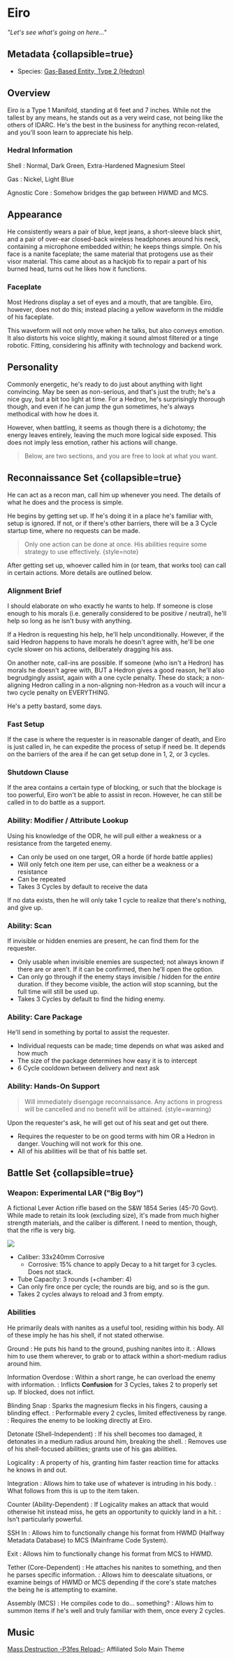 # Eiro

<primary-label ref="impart"/>
<secondary-label ref="rework"/>

*"Let's see what's going on here..."*

## Metadata {collapsible=true}

* Species: [Gas-Based Entity, Type 2 (Hedron)](Gas-Based-Entities.md)

## Overview

Eiro is a Type 1 Manifold, standing at 6 feet and 7 inches.
While not the tallest by any means, he stands out as a very weird case, not being like the others of IDARC.
He's the best in the business for anything recon-related, and you'll soon learn to appreciate his help.

### Hedral Information

Shell
: Normal, Dark Green, Extra-Hardened Magnesium Steel

Gas
: Nickel, Light Blue

Agnostic Core
: Somehow bridges the gap between HWMD and MCS.

## Appearance

He consistently wears a pair of blue, kept jeans, a short-sleeve black shirt, and a pair of over-ear closed-back wireless headphones around his neck, containing a microphone embedded within; he keeps things simple.
On his face is a nanite faceplate; the same material that protogens use as their visor material.
This came about as a hackjob fix to repair a part of his burned head, turns out he likes how it functions.

### Faceplate

Most Hedrons display a set of eyes and a mouth, that are tangible.
Eiro, however, does not do this; instead placing a yellow waveform in the middle of his faceplate.

This waveform will not only move when he talks, but also conveys emotion.
It also distorts his voice slightly, making it sound almost filtered or a tinge robotic.
Fitting, considering his affinity with technology and backend work.

## Personality

Commonly energetic, he's ready to do just about anything with light convincing.
May be seen as non-serious, and that's just the truth; he's a nice guy, but a bit too light at time.
For a Hedron, he's surprisingly thorough though, and even if he can jump the gun sometimes, he's always methodical with how he does it.

However, when battling, it seems as though there is a dichotomy; the energy leaves entirely, leaving the much more logical side exposed.
This does not imply less emotion, rather his actions will change.

> Below, are two sections, and you are free to look at what you want.

## Reconnaissance Set {collapsible=true}

He can act as a recon man, call him up whenever you need.
The details of what he does and the process is simple.

He begins by getting set up.
If he's doing it in a place he's familiar with, setup is ignored.
If not, or if there's other barriers, there will be a 3 Cycle startup time, where no requests can be made.

> Only one action can be done at once.
His abilities require some strategy to use effectively.
{style=note}

After getting set up, whoever called him in (or team, that works too) can call in certain actions.
More details are outlined below.

### Alignment Brief

I should elaborate on who exactly he wants to help.
If someone is close enough to his morals (i.e. generally considered to be positive / neutral), he'll help so long as he isn't busy with anything.

If a Hedron is requesting his help, he'll help unconditionally.
However, if the said Hedron happens to have morals he doesn't agree with, he'll be one cycle slower on his actions, deliberately dragging his ass.

On another note, call-ins are possible.
If someone (who isn't a Hedron) has morals he doesn't agree with, BUT a Hedron gives a good reason, he'll also begrudgingly assist, again with a one cycle penalty.
These do stack; a non-aligning Hedron calling in a non-aligning non-Hedron as a vouch will incur a two cycle penalty on EVERYTHING.

He's a petty bastard, some days.

### Fast Setup

If the case is where the requester is in reasonable danger of death, and Eiro is just called in, he can expedite the process of setup if need be.
It depends on the barriers of the area if he can get setup done in 1, 2, or 3 cycles.

### Shutdown Clause

If the area contains a certain type of blocking, or such that the blockage is too powerful, Eiro won't be able to assist in recon.
However, he can still be called in to do battle as a support.

### Ability: Modifier / Attribute Lookup

Using his knowledge of the ODR, he will pull either a weakness or a resistance from the targeted enemy.

* Can only be used on one target, OR a horde (if horde battle applies)
* Will only fetch one item per use, can either be a weakness or a resistance
* Can be repeated
* Takes 3 Cycles by default to receive the data

If no data exists, then he will only take 1 cycle to realize that there's nothing, and give up.

### Ability: Scan

If invisible or hidden enemies are present, he can find them for the requester.

* Only usable when invisible enemies are suspected; not always known if there are or aren't.
If it can be confirmed, then he'll open the option.
* Can only go through if the enemy stays invisible / hidden for the *entire* duration.
If they become visible, the action will stop scanning, but the full time will still be used up.
* Takes 3 Cycles by default to find the hiding enemy.

### Ability: Care Package

He'll send in something by portal to assist the requester.

* Individual requests can be made; time depends on what was asked and how much
* The size of the package determines how easy it is to intercept
* 6 Cycle cooldown between delivery and next ask

### Ability: Hands-On Support

> Will immediately disengage reconnaissance.
Any actions in progress will be cancelled and no benefit will be attained.
{style=warning}

Upon the requester's ask, he will get out of his seat and get out there.

* Requires the requester to be on good terms with him OR a Hedron in danger.
Vouching will not work for this one.
* All of his abilities will be that of his battle set.

## Battle Set {collapsible=true}

### Weapon: Experimental LAR ("Big Boy")

A fictional Lever Action rifle based on the S&W 1854 Series (45-70 Govt).
While made to retain its look (excluding size), it's made from much higher strength materials, and the caliber is different.
I need to mention, though, that the rifle is very big.


![](14204-sw-rifle-OnWhite-Right__45741.png)

* Caliber: 33x240mm Corrosive
  * Corrosive: 15% chance to apply Decay to a hit target for 3 cycles. Does not stack.
* Tube Capacity: 3 rounds (+chamber: 4)
* Can only fire once per cycle; the rounds are big, and so is the gun.
* Takes 2 cycles always to reload and 3 from empty.

### Abilities

He primarily deals with nanites as a useful tool, residing within his body.
All of these imply he has his shell, if not stated otherwise.

<tabs>
<tab id="" title="Standard">

Ground
: He puts his hand to the ground, pushing nanites into it.
: Allows him to use them wherever, to grab or to attack within a short-medium radius around him.

Information Overdose
: Within a short range, he can overload the enemy with information.
: Inflicts **Confusion** for 3 Cycles, takes 2 to properly set up.
If blocked, does not inflict.

Blinding Snap
: Sparks the magnesium flecks in his fingers, causing a blinding effect.
: Performable every 2 cycles, limited effectiveness by range.
: Requires the enemy to be looking directly at Eiro.

</tab>
<tab id="force" title="Auto-Activated / Passive">

Detonate (Shell-Independent)
: If his shell becomes too damaged, it detonates in a medium radius around him, breaking the shell.
: Removes use of his shell-focused abilities; grants use of his gas abilities.

Logicality
: A property of his, granting him faster reaction time for attacks he knows in and out.

</tab>
<tab id="react" title="Reactions">

Integration 
: Allows him to take use of whatever is intruding in his body.
: What follows from this is up to the item taken.

Counter (Ability-Dependent)
: If Logicality makes an attack that would otherwise hit instead miss, he gets an opportunity to quickly land in a hit.
: Isn't particularly powerful.

</tab>
<tab id="core" title="Core-Specific">

SSH In
: Allows him to functionally change his format from HWMD (Halfway Metadata Database) to MCS (Mainframe Code System).

Exit
: Allows him to functionally change his format from MCS to HWMD.

Tether (Core-Dependent)
: He attaches his nanites to something, and then he parses specific information.
: Allows him to deescalate situations, or examine beings of HWMD or MCS depending if the core's state matches the being he is attempting to examine.

Assembly (MCS)
: He compiles code to do... something?
: Allows him to summon items if he's well and truly familiar with them,
once every 2 cycles.

</tab>
</tabs>

## Music

[Mass Destruction -P3fes Reload-](https://www.youtube.com/watch?v=lSb-DRbD2sE): Affiliated Solo Main Theme